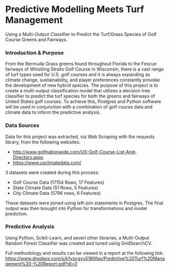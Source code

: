 # Predictive Modelling Meets Turf Management
Using a Multi-Output Classifier to Predict the Turf/Grass Species of Golf Course Greens and Fairways.


### Introduction & Purpose
From the Bermuda Grass greens found throughout Florida to the Fescue fairways of Whistling Straits Golf Course in Wisconsin, there is a vast range of turf types used for U.S. golf courses and it is always expanding as climate change, sustainability, and player preferences constantly provoke the development of new hybrid species. The purpose of this project is to create a multi-output classification model that utilizes a decision tree classifier to predict the turf species for both the greens and fairways of United States golf courses. To achieve this, Postgres and Python software will be used in conjunction with a combination of golf course data and climate data to inform the predictive analysis.

### Data Sources
Data for this project was extracted, via Web Scraping with the requests library, from the following websites:
- http://www.golfnationwide.com/US-Golf-Course-List-And-Directory.aspx
- https://www.usclimatedata.com/

3 datasets were created during this process:
- Golf Course Data (17154 Rows, 17 Features)
- State Climate Data (51 Rows, 5 Features)
- City Climate Data (5796 rows, 6 Features)

These datasets were joined using left-join statements in Postgres. The final output was then brought into Python for transformations and model prediction. 

### Predictive Analysis
Using Python, Scikit-Learn, and severl other libraries, a Multi-Output Random Forest Classifier was created and tuned using GridSearchCV.

Full methodology and results can be viewed in a report at the following link: https://www.dropbox.com/s/k1yzcgyu5180fpx/Predictive%20Turf%20Management%20-%20Report.pdf?dl=0
